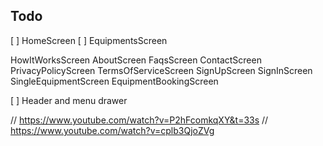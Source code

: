 ## Todo
[ ] HomeScreen
[ ] EquipmentsScreen

HowItWorksScreen
AboutScreen
FaqsScreen
ContactScreen
PrivacyPolicyScreen
TermsOfServiceScreen
SignUpScreen
SignInScreen
SingleEquipmentScreen
EquipmentBookingScreen

[ ] Header and menu drawer


// https://www.youtube.com/watch?v=P2hFcomkqXY&t=33s
// https://www.youtube.com/watch?v=cplb3QjoZVg